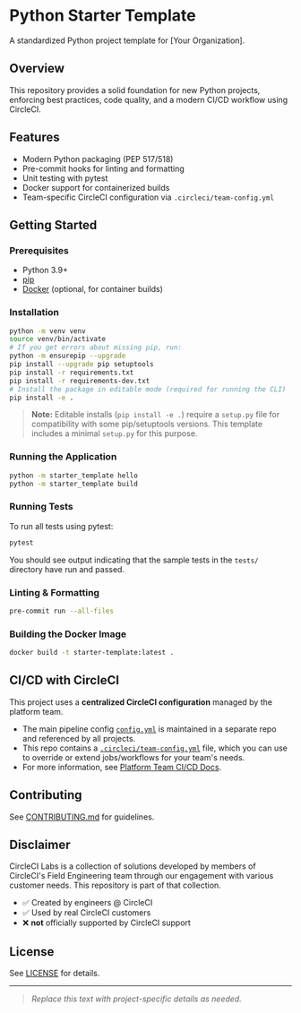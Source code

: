 # Python Starter Template

A standardized Python project template for [Your Organization].

## Overview
This repository provides a solid foundation for new Python projects, enforcing best practices, code quality, and a modern CI/CD workflow using CircleCI.

## Features
- Modern Python packaging (PEP 517/518)
- Pre-commit hooks for linting and formatting
- Unit testing with pytest
- Docker support for containerized builds
- Team-specific CircleCI configuration via `.circleci/team-config.yml`

## Getting Started

### Prerequisites
- Python 3.9+
- [pip](https://pip.pypa.io/en/stable/)
- [Docker](https://www.docker.com/) (optional, for container builds)

### Installation
```bash
python -m venv venv
source venv/bin/activate
# If you get errors about missing pip, run:
python -m ensurepip --upgrade
pip install --upgrade pip setuptools
pip install -r requirements.txt
pip install -r requirements-dev.txt
# Install the package in editable mode (required for running the CLI)
pip install -e .
```

> **Note:** Editable installs (`pip install -e .`) require a `setup.py` file for compatibility with some pip/setuptools versions. This template includes a minimal `setup.py` for this purpose.

### Running the Application
```bash
python -m starter_template hello
python -m starter_template build
```

### Running Tests
To run all tests using pytest:
```bash
pytest
```

You should see output indicating that the sample tests in the `tests/` directory have run and passed.

### Linting & Formatting
```bash
pre-commit run --all-files
```

### Building the Docker Image
```bash
docker build -t starter-template:latest .
```

## CI/CD with CircleCI
This project uses a **centralized CircleCI configuration** managed by the platform team.
- The main pipeline config [`config.yml`](https://github.com/CircleCI-Labs/platform-team-configs/blob/main/config-templates/python/config.yml) is maintained in a separate repo and referenced by all projects.
- This repo contains a [`.circleci/team-config.yml`](.circleci/team-config.yml) file, which you can use to override or extend jobs/workflows for your team's needs.
- For more information, see [Platform Team CI/CD Docs](https://github.com/CircleCI-Labs/platform-team-configs).

## Contributing
See [CONTRIBUTING.md](CONTRIBUTING.md) for guidelines.

## Disclaimer

CircleCI Labs is a collection of solutions developed by members of CircleCI's Field Engineering team through our engagement with various customer needs. This repository is part of that collection.

-   ✅ Created by engineers @ CircleCI
-   ✅ Used by real CircleCI customers
-   ❌ **not** officially supported by CircleCI support

## License
See [LICENSE](LICENSE) for details.

---

> _Replace this text with project-specific details as needed._
